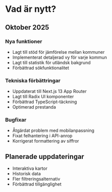 # Vad är nytt?

## Oktober 2025

### Nya funktioner
- Lagt till stöd för jämförelse mellan kommuner
- Implementerat detaljerad vy för varje kommun
- Lagt till statistik för utländsk bakgrund
- Förbättrad sökfunktionalitet

### Tekniska förbättringar
- Uppdaterat till Next.js 13 App Router
- Lagt till Radix UI komponenter
- Förbättrad TypeScript-täckning
- Optimerad prestanda

### Bugfixar
- Åtgärdat problem med mobilanpassning
- Fixat felhantering i API-anrop
- Korrigerat formattering av siffror

## Planerade uppdateringar
- Interaktiva kartor
- Historisk data
- Fler filtreringsalternativ
- Förbättrad tillgänglighet